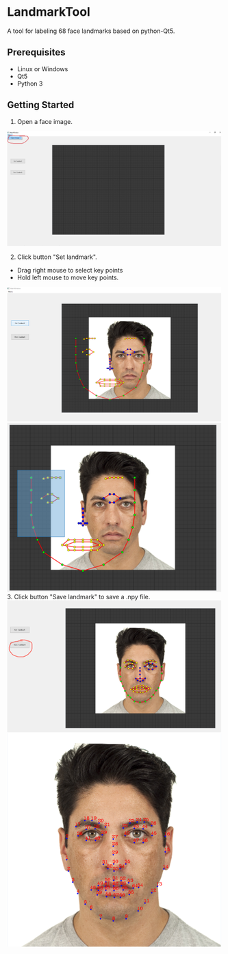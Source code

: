 # LandmarkTool
A tool for labeling 68 face landmarks based on python-Qt5.

## Prerequisites
 
 * Linux or Windows
 * Qt5
 * Python 3

## Getting Started
1. Open a face image.
<img src="https://github.com/SwordHolderSH/LandmarkTool/blob/main/demo/1.jpg" width="500" />

2. Click button "Set landmark". 
* Drag right mouse to select key points
* Hold left mouse to move key points.
<img src="https://github.com/SwordHolderSH/LandmarkTool/blob/main/demo/2.png" width="500" />
<img src="https://github.com/SwordHolderSH/LandmarkTool/blob/main/demo/3.png" width="500" />
3. Click button "Save landmark" to save a .npy file. 
<img src="https://github.com/SwordHolderSH/LandmarkTool/blob/main/demo/4.png" width="500" />
<img src="https://github.com/SwordHolderSH/LandmarkTool/blob/main/demo/save.png" width="500" />
